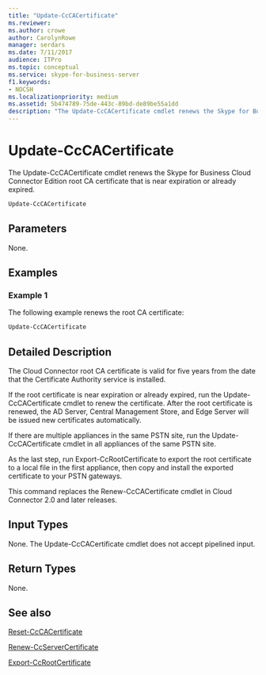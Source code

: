 ```yaml
---
title: "Update-CcCACertificate"
ms.reviewer: 
ms.author: crowe
author: CarolynRowe
manager: serdars
ms.date: 7/11/2017
audience: ITPro
ms.topic: conceptual
ms.service: skype-for-business-server
f1.keywords:
- NOCSH
ms.localizationpriority: medium
ms.assetid: 5b474789-75de-443c-89bd-de89be55a1dd
description: "The Update-CcCACertificate cmdlet renews the Skype for Business Cloud Connector Edition root CA certificate that is near expiration or already expired."
---
```


# Update-CcCACertificate
 
The Update-CcCACertificate cmdlet renews the Skype for Business Cloud Connector Edition root CA certificate that is near expiration or already expired. 
  
```powershell
Update-CcCACertificate
```

## Parameters

None.
  
## Examples
<a name="Examples"> </a>

### Example 1

The following example renews the root CA certificate: 
  
```powershell
Update-CcCACertificate 
```

## Detailed Description
<a name="DetailedDescription"> </a>

The Cloud Connector root CA certificate is valid for five years from the date that the Certificate Authority service is installed.
  
If the root certificate is near expiration or already expired, run the Update-CcCACertificate cmdlet to renew the certificate. After the root certificate is renewed, the AD Server, Central Management Store, and Edge Server will be issued new certificates automatically.
  
If there are multiple appliances in the same PSTN site, run the Update-CcCACertificate cmdlet in all appliances of the same PSTN site.
  
As the last step, run Export-CcRootCertificate to export the root certificate to a local file in the first appliance, then copy and install the exported certificate to your PSTN gateways.
  
This command replaces the Renew-CcCACertificate cmdlet in Cloud Connector 2.0 and later releases.
  
## Input Types
<a name="InputTypes"> </a>

None. The Update-CcCACertificate cmdlet does not accept pipelined input.
  
## Return Types
<a name="ReturnTypes"> </a>

None. 
  
## See also
<a name="ReturnTypes"> </a>

[Reset-CcCACertificate](reset-cccacertificate.md)
  
[Renew-CcServerCertificate](renew-ccservercertificate.md)
  
[Export-CcRootCertificate](export-ccrootcertificate.md)
  

